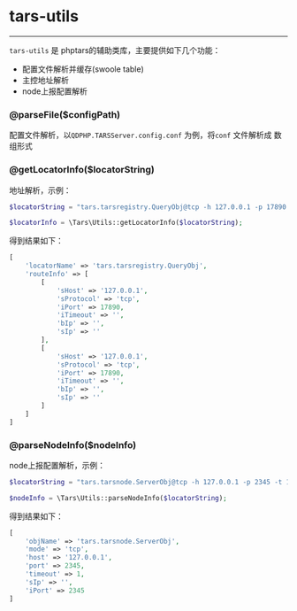 
# tars-utils
-------------------

`tars-utils` 是 phptars的辅助类库，主要提供如下几个功能：
* 配置文件解析并缓存(swoole table)
* 主控地址解析
* node上报配置解析

### @parseFile($configPath)

配置文件解析，以`QDPHP.TARSServer.config.conf` 为例，将`conf` 文件解析成 数组形式

### @getLocatorInfo($locatorString)

地址解析，示例：
```php
$locatorString = "tars.tarsregistry.QueryObj@tcp -h 127.0.0.1 -p 17890:tcp -h 127.0.0.1 -p 17890";

$locatorInfo = \Tars\Utils::getLocatorInfo($locatorString);
```
得到结果如下：
```php
[
	'locatorName' => 'tars.tarsregistry.QueryObj',
	'routeInfo' => [
		[
			'sHost' => '127.0.0.1',
			'sProtocol' => 'tcp',
			'iPort' => 17890,
			'iTimeout' => '',
			'bIp' => '',
			'sIp' => ''
		],
		[
			'sHost' => '127.0.0.1',
			'sProtocol' => 'tcp',
			'iPort' => 17890,
			'iTimeout' => '',
			'bIp' => '',
			'sIp' => ''
		]
	]
]
```
### @parseNodeInfo($nodeInfo)

node上报配置解析，示例：
```php
$locatorString = "tars.tarsnode.ServerObj@tcp -h 127.0.0.1 -p 2345 -t 10000";

$nodeInfo = \Tars\Utils::parseNodeInfo($locatorString);
```

得到结果如下：
```php
[
	'objName' => 'tars.tarsnode.ServerObj',
	'mode' => 'tcp',
	'host' => '127.0.0.1',
	'port' => 2345,
	'timeout' => 1,
	'sIp' => '',
	'iPort' => 2345
]
```
